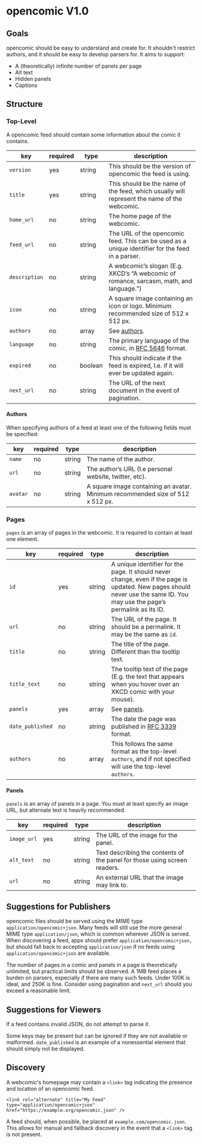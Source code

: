 # opencomic V1.0

## Goals

opencomic should be easy to understand and create for. It shouldn't restrict authors, and it should be easy to develop parsers for. It aims to support:

- A (theoretically) infinite number of panels per page
- Alt text
- Hidden panels
- Captions

## Structure

### Top-Level

A opencomic feed should contain some information about the comic it contains.

| key           | required | type    | description                                                                                      |
| ------------- | -------- | ------- | ------------------------------------------------------------------------------------------------ |
| `version`     | yes      | string  | This should be the version of opencomic the feed is using.                                       |
| `title`       | yes      | string  | This should be the name of the feed, which usually will represent the name of the webcomic.      |
| `home_url`    | no       | string  | The home page of the webcomic.                                                                   |
| `feed_url`    | no       | string  | The URL of the opencomic feed. This can be used as a unique identifier for the feed in a parser. |
| `description` | no       | string  | A webcomic’s slogan (E.g. XKCD’s “A webcomic of romance, sarcasm, math, and language.”)          |
| `icon`        | no       | string  | A square image containing an icon or logo. Minimum recommended size of 512 x 512 px.             |
| `authors`     | no       | array   | See [authors](#authors).                                                                         |
| `language`    | no       | string  | The primary language of the comic, in [RFC 5646](https://tools.ietf.org/html/rfc5646) format.    |
| `expired`     | no       | boolean | This should indicate if the feed is expired, I.e. if it will ever be updated again.              |
| `next_url`    | no       | string  | The URL of the next document in the event of pagination.                                         |

#### Authors

When specifying authors of a feed at least one of the following fields must be specified:

| key      | required | type   | description                                                                    |
| -------- | -------- | ------ | ------------------------------------------------------------------------------ |
| `name`   | no       | string | The name of the author.                                                        |
| `url`    | no       | string | The author’s URL (I.e personal website, twitter, etc).                         |
| `avatar` | no       | string | A square image containing an avatar. Minimum recommended size of 512 x 512 px. |

### Pages

`pages` is an array of pages in the webcomic. It is required to contain at least one element.

| key              | required | type   | description                                                                                                                                                                |
| ---------------- | -------- | ------ | -------------------------------------------------------------------------------------------------------------------------------------------------------------------------- |
| `id`             | yes      | string | A unique identifier for the page. It should never change, even if the page is updated. New pages should never use the same ID. You may use the page’s permalink as its ID. |
| `url`            | no       | string | The URL of the page. It should be a permalink. It may be the same as `id`.                                                                                                 |
| `title`          | no       | string | The title of the page. Different than the tooltip text.                                                                                                                    |
| `title_text`     | no       | string | The tooltip text of the page (E.g. the text that appears when you hover over an XKCD comic with your mouse).                                                               |
| `panels`         | yes      | array  | See [panels](#Panels).                                                                                                                                                     |
| `date_published` | no       | string | The date the page was published in [RFC 3339](https://tools.ietf.org/html/rfc3339) format.                                                                                 |
| `authors`        | no       | array  | This follows the same format as the top-level `authors`, and if not specified will use the top-level `authors`.                                                            |

#### Panels

`panels` is an array of panels in a page. You must at least specify an image URL, but alternate text is heavily recommended.

| key         | required | type   | description                                                               |
| ----------- | -------- | ------ | ------------------------------------------------------------------------- |
| `image_url` | yes      | string | The URL of the image for the panel.                                       |
| `alt_text`  | no       | string | Text describing the contents of the panel for those using screen readers. |
| `url`       | no       | string | An external URL that the image may link to.                               |

## Suggestions for Publishers

opencomic files should be served using the MIME type `application/opencomic+json`. Many feeds will still use the more general MIME type `application/json`, which is common wherever JSON is served. When discovering a feed, apps should prefer `application/opencomic+json,` but should fall back to accepting `application/json` if no feeds using `application/opencomic+json` are available.

The number of pages in a comic and panels in a page is theoretically unlimited, but practical limits should be observed. A 1MB feed places a burden on parsers, especially if there are many such feeds. Under 100K is ideal, and 250K is fine. Consider using pagination and `next_url` should you exceed a reasonable limit.

## Suggestions for Viewers

If a feed contains invalid JSON, do not attempt to parse it.

Some keys may be present but can be ignored if they are not available or malformed. `date_published` is an example of a nonessential element that should simply not be displayed.

## Discovery

A webcomic's homepage may contain a `<link>` tag indicating the presence and location of an opencomic feed.

`<link rel="alternate" title="My Feed" type="application/opencomic+json" href="https://example.org/opencomic.json" />`

A feed should, when possible, be placed at `example.com/opencomic.json`. This allows for manual and fallback discovery in the event that a `<link>` tag is not present.
